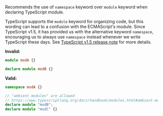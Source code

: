 Recommends the use of `namespace` keyword over `module` keyword when declaring
TypeScript module.

TypeScript supports the `module` keyword for organizing code, but this wording
can lead to a confusion with the ECMAScript's module. Since TypeScript v1.5, it
has provided us with the alternative keyword `namespace`, encouraging us to
always use `namespace` instead whenever we write TypeScript these days. See
[TypeScript v1.5 release note](https://www.typescriptlang.org/docs/handbook/release-notes/typescript-1-5.html#namespace-keyword)
for more details.

**Invalid:**

```typescript
module modA {}

declare module modB {}
```

**Valid:**

```typescript
namespace modA {}

// "ambient modules" are allowed
// https://www.typescriptlang.org/docs/handbook/modules.html#ambient-modules
declare module "modB";
declare module "modC" {}
```

